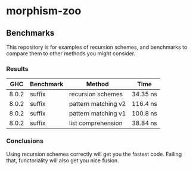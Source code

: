 # morphism-zoo

## Benchmarks

This repository is for examples of recursion schemes, and benchmarks
to compare them to other methods you might consider.

### Results

| GHC | Benchmark | Method | Time |
| --- | --------- | ------ | ---- |
| 8.0.2 | suffix | recursion schemes | 34.35 ns |
| 8.0.2 | suffix | pattern matching v2 | 116.4 ns |
| 8.0.2 | suffix | pattern matching v1 | 100.8 ns |
| 8.0.2 | suffix | list comprehension | 38.84 ns |

### Conclusions

Using recursion schemes correctly will get you the fastest code. Failing that,
functoriality will also get you nice fusion.
